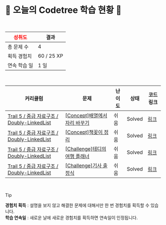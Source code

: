 # 🌲 오늘의 Codetree 학습 현황 🌲

<br />

| <span style="color:red;display:block;text-align:center;"> **성취도**</span> | 결과 |
|---|---|
| 총 문제 수 | 4 |
| 획득 경험치 | 60 / 25 XP |
| 연속 학습 일 | 1 일 |

<br />

|커리큘럼|문제|난이도|상태|코드 링크|
|---|---|---|---|---|
|[Trail 5 / 중급 자료구조 / Doubly-LinkedList](https://https://en.codetree.ai/trail-info/intermediate-mid/)|[[Concept]배열에서 자리 바꾸기](https://https://en.codetree.ai/trails/complete/curated-cards/intro-switch-position-in-array/)|쉬움|Solved|[링크](https://github.com/gleehave/codetree/blob/main/250101/%EB%B0%B0%EC%97%B4%EC%97%90%EC%84%9C%20%EC%9E%90%EB%A6%AC%20%EB%B0%94%EA%BE%B8%EA%B8%B0/switch-position-in-array.java)|
|[Trail 5 / 중급 자료구조 / Doubly-LinkedList](https://https://en.codetree.ai/trail-info/intermediate-mid/)|[[Concept]책꽂이 정리](https://https://en.codetree.ai/trails/complete/curated-cards/intro-bookshelf-clean/)|쉬움|Solved|[링크](https://github.com/gleehave/codetree/blob/main/250101/%EC%B1%85%EA%BD%82%EC%9D%B4%20%EC%A0%95%EB%A6%AC/bookshelf-clean.java)|
|[Trail 5 / 중급 자료구조 / Doubly-LinkedList](https://https://en.codetree.ai/trail-info/intermediate-mid/)|[[Challenge]테디의 여행 플래너](https://https://en.codetree.ai/trails/complete/curated-cards/challenge-teddys-travel-planner/)|쉬움|Solved|[링크](https://github.com/gleehave/codetree/blob/main/250101/%ED%85%8C%EB%94%94%EC%9D%98%20%EC%97%AC%ED%96%89%20%ED%94%8C%EB%9E%98%EB%84%88/teddys-travel-planner.java)|
|[Trail 5 / 중급 자료구조 / Doubly-LinkedList](https://https://en.codetree.ai/trail-info/intermediate-mid/)|[[Challenge]기사 출정식](https://https://en.codetree.ai/trails/complete/curated-cards/challenge-knights-commencement/)|쉬움|Solved|[링크](https://github.com/gleehave/codetree/blob/main/250101/%EA%B8%B0%EC%82%AC%20%EC%B6%9C%EC%A0%95%EC%8B%9D/knights-commencement.java)|


<br />

> [!TIP]
> **경험치 획득** : 설명을 보지 않고 해결한 문제에 대해서만 한 번 경험치를 획득할 수 있습니다.  
> **학습 연속일** : 새로운 날에 새로운 경험치를 획득하면 연속일이 인정됩니다.

